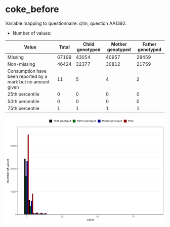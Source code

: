 # coke_before
Variable mapping to questionnaire: q1m, question AA1392.
- Number of values:

| Value | Total | Child genotyped | Mother genotyped | Father genotyped |
| ----- | ----- | --------------- | ---------------- | ---------------- |
| Missing | 67199 | 43054 | 40957 | 28459 |
| Non-missing | 46424 | 32377 | 30812 | 21759 |
| Consumption have been reported by a mark but no amount given | 11 | 5 | 4 |2 |
| 25th percentile | 0 | 0 | 0 | 0 |
| 50th percentile | 0 | 0 | 0 | 0 |
| 75th percentile | 1 | 1 | 1 | 1 |



![](coke_before_n.png)



